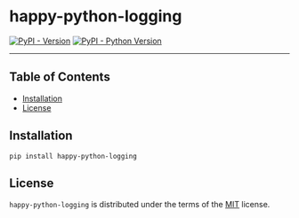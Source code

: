 # happy-python-logging

[![PyPI - Version](https://img.shields.io/pypi/v/happy-python-logging.svg)](https://pypi.org/project/happy-python-logging)
[![PyPI - Python Version](https://img.shields.io/pypi/pyversions/happy-python-logging.svg)](https://pypi.org/project/happy-python-logging)

-----

## Table of Contents

- [Installation](#installation)
- [License](#license)

## Installation

```console
pip install happy-python-logging
```

## License

`happy-python-logging` is distributed under the terms of the [MIT](https://spdx.org/licenses/MIT.html) license.
